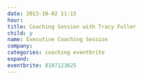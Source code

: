 ```yaml
---
date: 2013-10-02 11:15
hour: 
title: Coaching Session with Tracy Fuller
child: y
name: Executive Coaching Session
company: 
categories: coaching eventbrite
expand: 
eventbrite: 8107123625
---
```

